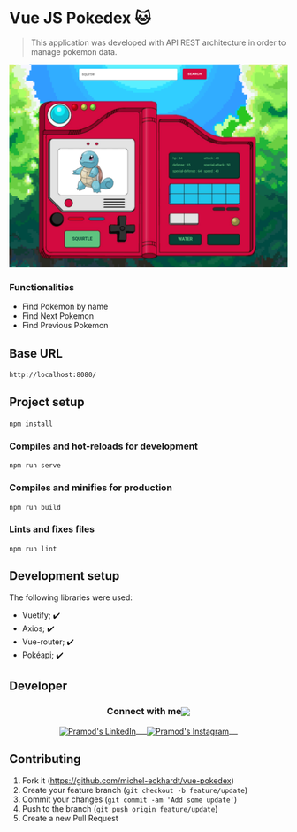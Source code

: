 # Vue JS Pokedex 🐱
> This application was developed with API REST architecture in order to manage pokemon data.

![](poke.png)


### Functionalities

* Find Pokemon by name
* Find Next Pokemon
* Find Previous Pokemon

## Base URL

```sh
http://localhost:8080/
```


## Project setup
```
npm install
```

### Compiles and hot-reloads for development
```
npm run serve
```

### Compiles and minifies for production
```
npm run build
```

### Lints and fixes files
```
npm run lint
```


## Development setup

The following libraries were used:

-  Vuetify; ✔️ 
-  Axios; ✔️ 
-  Vue-router; ✔️ 
-  Pokéapi; ✔️ 

## Developer

<div align="center">
  <h3 align="center">Connect with me<img align="center" src="https://github.com/rajput2107/rajput2107/blob/master/Assets/Handshake.gif" height="33px" /></h3> 
</div>
<p align="center">
 <a href="https://www.linkedin.com/in/michel-eckhardt-026121b1/" target="blank">
  <img align="center" alt="Pramod's LinkedIn" width="30px" src="https://www.vectorlogo.zone/logos/linkedin/linkedin-icon.svg" /> &nbsp; &nbsp;
 </a>
 <a href="https://www.instagram.com/michel_eckhardt/" target="blank">
  <img align="center" alt="Pramod's Instagram" width="30px" src="https://www.vectorlogo.zone/logos/instagram/instagram-icon.svg" /> &nbsp; &nbsp;
 </a>

## Contributing

1. Fork it (<https://github.com/michel-eckhardt/vue-pokedex>)
2. Create your feature branch (`git checkout -b feature/update`)
3. Commit your changes (`git commit -am 'Add some update'`)
4. Push to the branch (`git push origin feature/update`)
5. Create a new Pull Request
